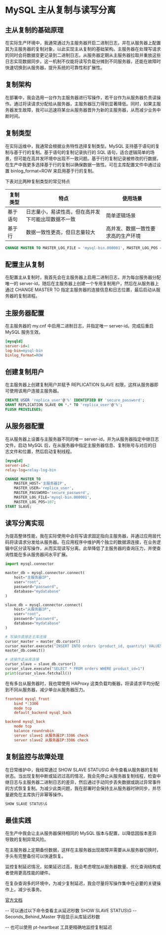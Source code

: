 # MySQL 主从复制与读写分离

## 主从复制的基础原理

在实际生产环境中，我通常通过为主服务器开启二进制日志，并在从服务器上配置其为主服务器的复制对象，以此实现主从复制的基础架构。主服务器在处理写请求的同时会将数据变更记录到二进制日志，从服务器定期从主服务器拉取并重放这些日志实现数据同步。这一机制不仅能将读写负载分摊到不同服务器，还能在故障时快速切换到从服务器，提升系统的可靠性和扩展性。

## 复制架构

在部署中，我会选用一台作为主服务器进行写操作，若干台作为从服务器负责读操作。通过将读请求分配给从服务器，主服务器压力得到显著降低。同时，如果主服务器发生故障，我可以迅速将某台从服务器晋升为新的主服务器，从而减少业务中断时间。

## 复制类型

在实际运维中，我通常会根据业务特性选择复制类型。MySQL 支持基于语句的复制与基于行的复制。基于语句的复制记录执行的 SQL 语句，适合逻辑简单的场景，但可能在高并发环境中出现不一致问题。基于行的复制记录被修改的行数据，在生产中我更多选择基于行的复制以确保数据一致性。可在主库配置文件中通过设置 binlog_format=ROW 来启用基于行的复制。

下表对比两种复制类型的常见特点

| 复制类型 | 特点                                               | 使用场景                           |
| -------- | -------------------------------------------------- | ---------------------------------- |
| 基于语句 | 日志量小，易读性高，但在高并发下可能出现数据不一致 | 简单逻辑场景                       |
| 基于行   | 数据一致性更高，但日志量较大                       | 高并发、数据一致性要求高的生产环境 |

```sql
CHANGE MASTER TO MASTER_LOG_FILE = 'mysql-bin.000001', MASTER_LOG_POS =  107;
```

## 配置主从复制

在配置主从复制时，我首先会在主服务器上启用二进制日志，并为每台服务器分配唯一的 server-id，随后在主服务器上创建一个专用复制用户，然后在从服务器上通过 CHANGE MASTER TO 指定主服务器的连接信息和日志位置，最后启动从服务器的复制进程。

## 主服务器配置

在主服务器的 my.cnf 中启用二进制日志，并指定唯一 server-id。完成后重启 MySQL 服务生效。

```ini
[mysqld]
server-id=1
log-bin=mysql-bin
binlog_format=ROW
```

## 创建复制用户

在主服务器上创建复制用户并赋予 REPLICATION SLAVE 权限，这样从服务器即可使用该用户连接主服务器。

```sql
CREATE USER 'replica_user'@'%' IDENTIFIED BY 'secure_password';
GRANT REPLICATION SLAVE ON *.* TO 'replica_user'@'%';
FLUSH PRIVILEGES;
```

## 从服务器配置

在从服务器上设置与主服务器不同的唯一 server-id，并为从服务器指定中继日志文件。启动 MySQL 后，在从服务器中指定主服务器信息、复制账号与对应的日志文件和位置，然后启动复制线程。

```ini
[mysqld]
server-id=2
relay-log=relay-log-bin
```

```sql
CHANGE MASTER TO
    MASTER_HOST='主服务器IP',
    MASTER_USER='replica_user',
    MASTER_PASSWORD='secure_password',
    MASTER_LOG_FILE='mysql-bin.000001',
    MASTER_LOG_POS=107;
START SLAVE;
```

## 读写分离实现

为提高整体性能，我在实际使用中会将写请求固定指向主服务器，并通过应用层代码将读请求分发给从服务器。在应用程序中维护两个独立的数据源连接，在业务逻辑中区分读写操作，从而实现读写分离。此举降低了主服务器的查询压力，并使查询性能在多从服务器间水平扩展。

```python
import mysql.connector

master_db = mysql.connector.connect(
    host="主服务器IP",
    user="root",
    password="password",
    database="mydatabase"
)

slave_db = mysql.connector.connect(
    host="从服务器IP",
    user="root",
    password="password",
    database="mydatabase"
)

# 写操作直接走主库连接
cursor_master = master_db.cursor()
cursor_master.execute("INSERT INTO orders (product_id, quantity) VALUES (1, 10)")
master_db.commit()

# 读操作走从库连接
cursor_slave = slave_db.cursor()
cursor_slave.execute("SELECT * FROM orders WHERE product_id=1")
print(cursor_slave.fetchall())
```

在有多台从服务器时，我也常使用 HAProxy 这类负载均衡器，将读请求平均分配到不同从服务器，减少单台从服务器压力。

```ini
frontend mysql_front
    bind *:3306
    mode tcp
    default_backend mysql_back

backend mysql_back
    mode tcp
    balance roundrobin
    server slave1 从服务器IP:3306 check
    server slave2 从服务器IP:3306 check
```

## 复制监控与故障处理

在日常维护中，我经常通过 SHOW SLAVE STATUS\G 命令查看从服务器的复制状态。当出现复制中断或延迟过高的情况，我会先停止从服务器复制线程，检查中继日志与主服务器二进制日志的差异，然后通过手动同步丢失数据或跳过异常事件的方式恢复复制。为减少此类问题，我在部署时会保持主从服务器时钟同步，并尽量避免在主库执行非幂等操作。

```sql
SHOW SLAVE STATUS\G
```

## 最佳实践

在生产中我会让主从服务器保持相同的 MySQL 版本与配置，以降低因版本差异导致的复制异常风险。

在主服务器上定期备份数据，这样在主服务器出现故障并需要从从服务器切换时，手头有完整备份可以快速恢复。

监控复制延迟情况，如果延迟过高，我会考虑增加从服务器数量、优化查询结构或者使用更高性能的硬件。

在复杂查询多的环境中，为减少复制延迟，我会尽量将写操作集中在必要的关键操作上，减少长事务。

[官方文档](https://dev.mysql.com/doc/refman/8.0/en/replication.html)

-- 可以通过以下命令查看主从延迟秒数
SHOW SLAVE STATUS\G
-- Seconds_Behind_Master 字段显示从库延迟秒数

-- 也可以使用 pt-heartbeat 工具更精确地监控复制延迟
